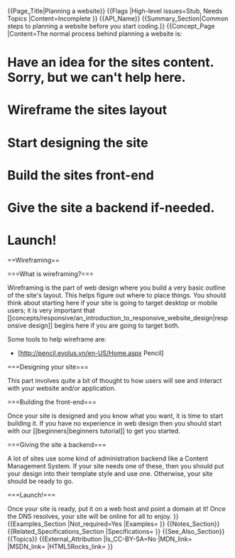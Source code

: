 {{Page_Title|Planning a website}}
{{Flags
|High-level issues=Stub, Needs Topics
|Content=Incomplete
}}
{{API_Name}}
{{Summary_Section|Common steps to planning a website before you start coding.}}
{{Concept_Page
|Content=The normal process behind planning a website is:
# Have an idea for the sites content.  Sorry, but we can't help here.
# Wireframe the sites layout
# Start designing the site
# Build the sites front-end
# Give the site a backend if-needed.
# Launch!

==Wireframing==

===What is wireframing?===

Wireframing is the part of web design where you build a very basic outline of the site's layout.  This helps figure out where to place things.  You should think about starting here if your site is going to target desktop or mobile users; it is very important that [[concepts/responsive/an_introduction_to_responsive_website_design|responsive design]] begins here if you are going to target both.

Some tools to help wireframe are:
* [http://pencil.evolus.vn/en-US/Home.aspx Pencil]


===Designing your site===

This part involves quite a bit of thought to how users will see and interact with your website and/or application.

===Building the front-end===

Once your site is designed and you know what you want, it is time to start building it. If you have no experience in web design then you should start with our [[beginners|beginners tutorial]] to get you started.

===Giving the site a backend===

A lot of sites use some kind of administration backend like a Content Management System.  If your site needs one of these, then you should put your design into their template style and use one.  Otherwise, your site should be ready to go.

===Launch!===

Once your site is ready, put it on a web host and point a domain at it!  Once the DNS resolves, your site will be online for all to enjoy.
}}
{{Examples_Section
|Not_required=Yes
|Examples=
}}
{{Notes_Section}}
{{Related_Specifications_Section
|Specifications=
}}
{{See_Also_Section}}
{{Topics}}
{{External_Attribution
|Is_CC-BY-SA=No
|MDN_link=
|MSDN_link=
|HTML5Rocks_link=
}}